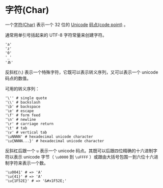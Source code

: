 # 字符(Char)

一个[字符(Char)](http://crystal-lang.org/api/Char.html) 表示一个 32 位的 [Unicode](http://en.wikipedia.org/wiki/Unicode) [码点(code point)](http://en.wikipedia.org/wiki/Code_point) 。

通常用单引号括起来的 UTF-8 字符常量来创建字符。 

```crystal
'a'
'z'
'0'
'_'
'あ'
```

反斜杠(`\`) 表示一个特殊字符，它既可以表示转义序列，又可以表示一个 unicode 码点的数值。

可用的转义序列：

```crystal
'\'' # single quote
'\\' # backslash
'\b' # backspace
'\e' # escape
'\f' # form feed
'\n' # newline
'\r' # carriage return
'\t' # tab
'\v' # vertical tab
'\uNNNN' # hexadecimal unicode character
'\u{NNNN...}' # hexadecimal unicode character
```

反斜杠后跟一个 `u` 表示一个 unicode 码点。其既可以后跟四位精确的十六进制字符以表示 unicode 字节（ `\u0000` 到 `\uFFFF` ）或跟由大括号包围一到六位十六进制字符来表示一个数。

```crystal
'\u0041' # => 'A'
'\u{41}' # => 'A'
'\u{1F52E}' # => '&#x1F52E;'
```
